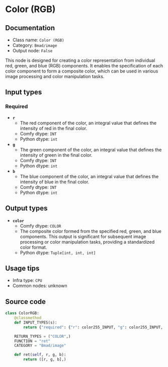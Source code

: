 # Color (RGB)
## Documentation
- Class name: `Color (RGB)`
- Category: `Bmad/image`
- Output node: `False`

This node is designed for creating a color representation from individual red, green, and blue (RGB) components. It enables the specification of each color component to form a composite color, which can be used in various image processing and color manipulation tasks.
## Input types
### Required
- **`r`**
    - The red component of the color, an integral value that defines the intensity of red in the final color.
    - Comfy dtype: `INT`
    - Python dtype: `int`
- **`g`**
    - The green component of the color, an integral value that defines the intensity of green in the final color.
    - Comfy dtype: `INT`
    - Python dtype: `int`
- **`b`**
    - The blue component of the color, an integral value that defines the intensity of blue in the final color.
    - Comfy dtype: `INT`
    - Python dtype: `int`
## Output types
- **`color`**
    - Comfy dtype: `COLOR`
    - The composite color formed from the specified red, green, and blue components. This output is significant for subsequent image processing or color manipulation tasks, providing a standardized color format.
    - Python dtype: `Tuple[int, int, int]`
## Usage tips
- Infra type: `CPU`
- Common nodes: unknown


## Source code
```python
class ColorRGB:
    @classmethod
    def INPUT_TYPES(s):
        return {"required": {"r": color255_INPUT, "g": color255_INPUT, "b": color255_INPUT}}

    RETURN_TYPES = ("COLOR",)
    FUNCTION = "ret"
    CATEGORY = "Bmad/image"

    def ret(self, r, g, b):
        return ([r, g, b],)

```
